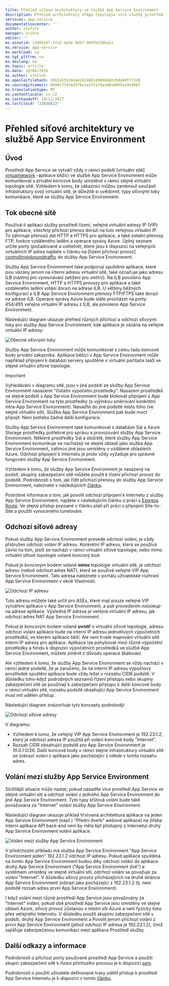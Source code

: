 ```yaml
---
title: Přehled síťové architektury ve službě App Service Environment
description: Přehled architektury ofApp topologie sítě služby prostředí.
services: app-service
documentationcenter: ''
author: stefsch
manager: erikre
editor: ''
ms.assetid: 13d03a37-1fe2-4e3e-9d57-46dfb330ba52
ms.service: app-service
ms.workload: na
ms.tgt_pltfrm: na
ms.devlang: na
ms.topic: article
ms.date: 10/04/2016
ms.author: stefsch
ms.openlocfilehash: 3362a55524da42914681db06b8d2c0da8df773d8
ms.sourcegitcommit: 6699c77dcbd5f8a1a2f21fba3d0a0005ac9ed6b7
ms.translationtype: MT
ms.contentlocale: cs-CZ
ms.lasthandoff: 10/11/2017
ms.locfileid: "23836823"
---
```

# <a name="network-architecture-overview-of-app-service-environments"></a>Přehled síťové architektury ve službě App Service Environment
## <a name="introduction"></a>Úvod
Prostředí App Service se vytváří vždy v rámci podsítí [virtuální sítě] [ virtualnetwork] -aplikace běžící ve službě App Service Environment může komunikovat s privátní koncové body umístěné v rámci stejné virtuální topologie sítě.  Vzhledem k tomu, že zákazníci můžou zamknout součástí infrastruktury svojí virtuální sítě, je důležité si uvědomit, typy síťovými toky komunikace, které se služby App Service Environment.

## <a name="general-network-flow"></a>Tok obecné sítě
Používá-li aplikaci služby prostředí řízení, veřejné virtuální adresy IP (VIP) pro aplikace, všechny příchozí přenos dorazí na tuto veřejnou virtuální IP.  To zahrnuje přenosů dat HTTP a HTTPS pro aplikace, a také ostatní přenosy FTP, funkce vzdáleného ladění a operace správy Azure.  Úplný seznam určité porty (požadované a volitelné), které jsou k dispozici na veřejných virtuálních IP adres najdete v článku na [řízení příchozí provoz] [ controllinginboundtraffic] do služby App Service Environment. 

Služby App Service Environment také podporují spuštěné aplikace, které jsou vázány jenom na interní adresu virtuální sítě, také označuje jako adresu ILB (nástroj pro vyrovnávání zatížení pro vnitřní).  Na ILB povoleno App Service Environment, HTTP a HTTPS provozy pro aplikace a také vzdáleného ladění volání dorazí na adrese ILB.  U většiny běžných konfigurací s ILB App Service Environment přenosy FTP/FTPS také dorazí na adrese ILB.  Operace správy Azure bude stále procházet na porty 454/455 veřejná virtuální IP adresu z ILB, ale povoleno App Service Environment.

Následující diagram ukazuje přehled různých příchozí a odchozí síťovými toky pro služby App Service Environment, kde aplikace je vázána na veřejné virtuální IP adresy:

![Obecné síťovými toky][GeneralNetworkFlows]

Služby App Service Environment může komunikovat s celou řadu koncové body privátní zákazníka.  Aplikace běžící v App Service Environment může například připojení k databázi servery spuštěné v virtuální počítače IaaS ve stejné virtuální síťové topologie.

> [!IMPORTANT]
> Vyhledávání v diagramu sítě, jsou v jiné podsíti ze služby App Service Environment nasazené "Ostatní výpočetní prostředky". Nasazení prostředků ve stejné podsíti s App Service Environment bude blokovat připojení z App Service Environment na tyto prostředky (s výjimkou směrování konkrétní intra-App Service Environment). Nasaďte do jiné podsítě místo toho (ve stejné virtuální síti). Služba App Service Environment pak bude moct připojit. Není potřeba žádná další konfigurace.
> 
> 

Služby App Service Environment také komunikovat s databáze Sql a Azure Storage prostředky potřebné pro správu a provozování služby App Service Environment.  Některé prostředky Sql a úložiště, které služby App Service Environment komunikuje se nacházejí ve stejné oblasti jako služba App Service Environment, zatímco jiné jsou umístěny v vzdálené oblastech Azure.  Odchozí připojení k Internetu je proto vždy vyžaduje pro správné fungování služby App Service Environment. 

Vzhledem k tomu, že služby App Service Environment je nasazený na podsíť, skupiny zabezpečení sítě můžete použít k řízení příchozí provoz do podsítě.  Podrobnosti o tom, jak řídit příchozí přenosy do služby App Service Environment, naleznete v následujících [článku][controllinginboundtraffic].

Podrobné informace o tom, jak povolit odchozí připojení k Internetu z služby App Service Environment, najdete v následujícím článku o práci s [Express Route][ExpressRoute].  Ve stejný přístup popsané v článku platí při práci s připojení Site-to-Site a použití vynuceného tunelování.

## <a name="outbound-network-addresses"></a>Odchozí síťové adresy
Pokud služby App Service Environment provede odchozí volání, je vždy přidružen odchozí volání IP adresu.  Konkrétní IP adresu, která se používá závisí na tom, jestli se nachází v rámci virtuální síťové topologie, nebo mimo virtuální síťové topologie volané koncový bod.

Pokud je koncovým bodem volané **mimo** topologie virtuální sítě, je odchozí adresu (neboli odchozí adres NAT), která se používá veřejné VIP App Service Environment.  Tato adresa naleznete v portálu uživatelské rozhraní App Service Environment v okně Vlastnosti.

![Odchozí IP adresu][OutboundIPAddress]

Tuto adresu můžete také určit pro ASEs, které mají pouze veřejné VIP vytváření aplikace v App Service Environment, a pak provedením *nslookup* na adrese aplikace. Výsledná IP adresa je veřejná virtuální IP adresu, jak odchozí adres NAT App Service Environment.

Pokud je koncovým bodem volané **uvnitř** o virtuální síťové topologie, adresu odchozí volání aplikace bude na interní IP adresu jednotlivých výpočetních prostředků, ve kterém aplikace běží.  Ale není trvalé mapování virtuální sítě interní IP adresy pro aplikace.  Aplikace lze pohybovat mezi různé výpočetní prostředky a fondu k dispozici výpočetních prostředků ve službě App Service Environment, můžete změnit z důvodu operace škálování.

Ale vzhledem k tomu, že služby App Service Environment se vždy nachází v rámci jedné podsítě, že je zaručeno, že na interní IP adresu výpočtový prostředek spuštění aplikace bude vždy ležet v rozsahu CIDR podsítě.  V důsledku toho-když podrobných seznamů řízení přístupu nebo skupiny zabezpečení sítě se používají k zabezpečení přístupu k další koncové body v rámci virtuální sítě, rozsahu podsítě obsahující App Service Environment musí mít udělen přístup.

Následující diagram znázorňuje tyto koncepty podrobněji:

![Odchozí síťové adresy][OutboundNetworkAddresses]

V diagramu:

* Vzhledem k tomu, že veřejný VIP App Service Environment je 192.23.1.2, který je odchozí adresa IP použitá při volání koncové body "Internet".
* Rozsah CIDR obsahující podsítě pro App Service Environment je 10.0.1.0/26.  Další koncové body v rámci stejné infrastruktury virtuální sítě se zobrazí volání z aplikace jako pocházející z někde v tomto rozsahu adres.

## <a name="calls-between-app-service-environments"></a>Volání mezi služby App Service Environment
Složitější situace může nastat, pokud nasadíte více prostředí App Service ve stejné virtuální síti a odchozí volání z jednoho App Service Environment do jiné App Service Environment.  Tyto typy křížová volání bude také považována za "Internet" volání služby App Service Environment.

Následující diagram ukazuje příklad Vrstvená architektura aplikace na jeden App Service Environment (např.) "Přední dveře" webové aplikace) na (třeba interní aplikace API back-end není by měla být přístupný z Internetu) druhý App Service Environment volání aplikace. 

![Volání mezi služby App Service Environment][CallsBetweenAppServiceEnvironments] 

V předchozím příkladu má služba App Service Environment "App Service Environment jeden" 192.23.1.2 odchozí IP adresu.  Pokud aplikace spuštěná na tomto App Service Environment budou díky odchozí volání do aplikace druhý App Service Environment ("App Service Environment dvě") a systémem umístěný ve stejné virtuální síti, odchozí volání se považuje za volání "Internet".  V důsledku síťový provoz přicházejících na druhé stránce App Service Environment zobrazí jako pocházející z 192.23.1.2 (tj. není podsítě rozsah adres první App Service Environment).

I když volání mezi různé prostředí App Service jsou považovány za "Internet" volání, pokud obě prostředí App Service jsou umístěny ve stejné oblasti Azure, síťový provoz zůstanou v místní síti Azure a není fyzicky toku přes veřejného Internetu.  V důsledku použít skupinu zabezpečení sítě v podsíti, druhý App Service Environment a Povolit jenom příchozí volání z první App Service Environment (jehož odchozí IP adresa je 192.23.1.2), čímž zajišťuje zabezpečenou komunikaci mezi aplikace Prostředí služby.

## <a name="additional-links-and-information"></a>Další odkazy a informace
Podrobnosti o příchozí porty používané prostředí App Service a použití skupin zabezpečení sítě k řízení příchozího provozu je k dispozici [sem][controllinginboundtraffic].

Podrobnosti o použití uživatele definované trasy udělit přístup k prostředí App Service Internetu je k dispozici v tomto [článku][ExpressRoute]. 

<!-- LINKS -->
[virtualnetwork]: http://azure.microsoft.com/services/virtual-network/
[controllinginboundtraffic]:  app-service-app-service-environment-control-inbound-traffic.md
[ExpressRoute]:  app-service-app-service-environment-network-configuration-expressroute.md

<!-- IMAGES -->
[GeneralNetworkFlows]: ./media/app-service-app-service-environment-network-architecture-overview/NetworkOverview-1.png
[OutboundIPAddress]: ./media/app-service-app-service-environment-network-architecture-overview/OutboundIPAddress-1.png
[OutboundNetworkAddresses]: ./media/app-service-app-service-environment-network-architecture-overview/OutboundNetworkAddresses-1.png
[CallsBetweenAppServiceEnvironments]: ./media/app-service-app-service-environment-network-architecture-overview/CallsBetweenEnvironments-1.png

